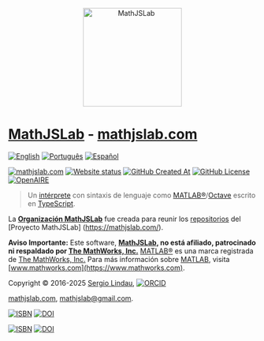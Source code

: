<p align="center">
<a href="https://mathjslab.com/" target="_blank" rel="noopener"><img src="https://mathjslab.com/img/mathjslab-logo.svg" alt="MathJSLab" width="200" height="200" /></a>
</p>

# [MathJSLab](https://mathjslab.com/) - [mathjslab.com](https://mathjslab.com/)

[![English](https://img.shields.io/badge/English-blue)](README.md) [![Português](https://img.shields.io/badge/Portugu%C3%AAs-blue)](LEIAME.md) [![Español](https://img.shields.io/badge/Espa%C3%B1ol-8484FF)](LEAME.md)

[![mathjslab.com](https://img.shields.io/badge/mathjslab.com-D0F0D0)](https://mathjslab.com/) [![Website status](https://img.shields.io/website?url=https%3A%2F%2Fmathjslab.com%2F)](https://mathjslab.com/) [![GitHub Created At](https://img.shields.io/github/created-at/MathJSLab/.github)](https://github.com/MathJSLab/.github) [![GitHub License](https://img.shields.io/github/license/MathJSLab/mathjslab)](https://github.com/MathJSLab/mathjslab/blob/main/LICENSE) [![OpenAIRE](https://img.shields.io/badge/OpenAIRE-blue?style=flat&link=https://explore.openaire.eu/search/advanced/research-outcomes?f0=q&fv0=MathJSLab)](https://explore.openaire.eu/search/advanced/research-outcomes?f0=q&fv0=MathJSLab)

> Un [intérprete](<https://es.wikipedia.org/wiki/Int%C3%A9rprete_(inform%C3%A1tica)>) con sintaxis de lenguaje como [MATLAB&reg;](https://www.mathworks.com/)/[Octave](https://www.gnu.org/software/octave/) escrito en [TypeScript](https://www.typescriptlang.org/).

La **[Organización MathJSLab](https://github.com/MathJSLab)** fue creada para reunir los [repositorios](https://github.com/orgs/MathJSLab/repositories) del [Proyecto MathJSLab] (https://mathjslab.com/).

**Aviso Importante:** Este software, **[MathJSLab](https://mathjslab.com/), no está afiliado, patrocinado ni respaldado por [The MathWorks, Inc.](https://www.mathworks.com/)** [MATLAB&reg;](https://www.mathworks.com/products/matlab.html) es una marca registrada de [The MathWorks, Inc.](https://www.mathworks.com/) Para más información sobre [MATLAB](https://www.mathworks.com/products/matlab.html), visita [www.mathworks.com](https://www.mathworks.com).

Copyright &copy; 2016-2025 [Sergio Lindau](mailto:sergiolindau@gmail.com), [![ORCID](https://img.shields.io/badge/ORCID-0009--0006--9115--0291-blue)](https://orcid.org/0009-0006-9115-0291)

[mathjslab.com](https://mathjslab.com/), [mathjslab@gmail.com](mailto:mathjslab@gmail.com).

[![ISBN](https://img.shields.io/badge/ISBN-978--65--00--82338--7-blue?style=flat&link=https://grp.isbn-international.org/search/piid_solr?keys=978-65-00-82338-7)](https://grp.isbn-international.org/search/piid_solr?keys=978-65-00-82338-7) [![DOI](https://zenodo.org/badge/DOI/10.5281/zenodo.8396265.svg)](https://doi.org/10.5281/zenodo.8396265)

[![ISBN](https://img.shields.io/badge/ISBN-978--65--00--84828--1-blue?style=flat&link=https://grp.isbn-international.org/search/piid_solr?keys=978-65-00-84828-1)](https://grp.isbn-international.org/search/piid_solr?keys=978-65-00-84828-1) [![DOI](https://zenodo.org/badge/DOI/10.5281/zenodo.8396263.svg)](https://doi.org/10.5281/zenodo.8396263)
